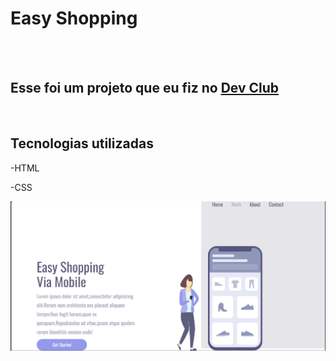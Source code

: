 <h1>Easy Shopping</h1>
<br>
<br>
<h2>Esse foi um projeto que eu fiz no <a href="https://rodolfomori.com.br/devclub">Dev Club</a></h2>
<br> 
<h2>Tecnologias utilizadas</h2>
<p>-HTML</p>
<p>-CSS</p>

<img src="https://github.com/Joao987-del/easy-shopping/blob/develop/assets/Captura%20de%20tela%202024-10-30%20173103.png?raw=true"/>

